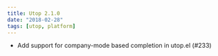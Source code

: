 ```yaml
---
title: Utop 2.1.0
date: "2018-02-28"
tags: [utop, platform]
---
```


* Add support for company-mode based completion in utop.el (#233)
